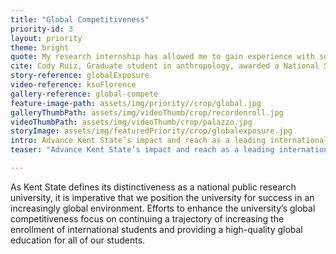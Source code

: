```yaml
---
title: "Global Competitiveness"
priority-id: 3
layout: priority
theme: bright
quote: My research internship has allowed me to gain experience with some invaluable molecular biology techniques that will allow me to expand my research capabilities.
cite: Cody Ruiz, Graduate student in anthropology, awarded a National Science Foundation EAPSI fellowship to study at the Primate Research Institute in Kyoto, Japan
story-reference: globalExposure
video-reference: ksuFlorence
gallery-reference: global-compete
feature-image-path: assets/img/priority//crop/global.jpg
galleryThumbPath: assets/img/videoThumb/crop/recordenroll.jpg
videoThumbPath: assets/img/videoThumb/crop/palazzo.jpg
storyImage: assets/img/featuredPriority/crop/globalexposure.jpg
intro: Advance Kent State’s impact and reach as a leading international university
teaser: "Advance Kent State’s impact and reach as a leading international university"

---
```


As Kent State defines its distinctiveness as a national public research university, it is imperative that we position the university for success in an increasingly global environment. Efforts to enhance the university’s global competitiveness focus on continuing a trajectory of increasing the enrollment of international students and providing a high-quality global education for all of our students.
